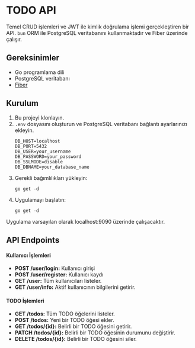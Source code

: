 # TODO API

Temel CRUD işlemleri ve JWT ile kimlik doğrulama işlemi gerçekleştiren bir API. `bun` ORM ile PostgreSQL veritabanını kullanmaktadır ve Fiber üzerinde çalışır.

## Gereksinimler

- Go programlama dili
- PostgreSQL veritabanı
- [Fiber](https://gofiber.io/)

## Kurulum

1. Bu projeyi klonlayın.
2. `.env` dosyasını oluşturun ve PostgreSQL veritabanı bağlantı ayarlarınızı ekleyin.
    ```
    DB_HOST=localhost
    DB_PORT=5432
    DB_USER=your_username
    DB_PASSWORD=your_password
    DB_SSLMODE=disable
    DB_DBNAME=your_database_name
    ```
3. Gerekli bağımlılıkları yükleyin:
    ```
    go get -d
    ```
4. Uygulamayı başlatın:
    ```
    go get -d
    ```
Uygulama varsayılan olarak localhost:9090 üzerinde çalışacaktır.

## API Endpoints

#### Kullanıcı İşlemleri
- **POST /user/login:** Kullanıcı girişi
- **POST /user/register:** Kullanıcı kaydı
- **GET /user:** Tüm kullanıcıları listeler.
- **GET /user/info:** Aktif kullanıcının bilgilerini getirir.

#### TODO İşlemleri
- **GET /todos:** Tüm TODO öğelerini listeler.
- **POST /todos:** Yeni bir TODO öğesi ekler.
- **GET /todos/{id}:** Belirli bir TODO öğesini getirir.
- **PATCH /todos/{id}:** Belirli bir TODO öğesinin durumunu değiştirir.
- **DELETE /todos/{id}:** Belirli bir TODO öğesini siler.

